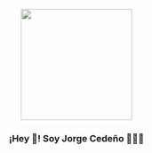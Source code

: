 <p align="center" width="300">
   <img align="center" width="200" src="" />
   <h3 align="center">¡Hey 👋! Soy Jorge Cedeño 👨🏻‍💻</h3>
</p>

<!--
**jcedenon92/jcedenon92** is a ✨ _special_ ✨ repository because its `README.md` (this file) appears on your GitHub profile.

Here are some ideas to get you started:

- 🔭 I’m currently working on ...
- 🌱 I’m currently learning ...
- 👯 I’m looking to collaborate on ...
- 🤔 I’m looking for help with ...
- 💬 Ask me about ...
- 📫 How to reach me: ...
- 😄 Pronouns: ...
- ⚡ Fun fact: ...
-->
